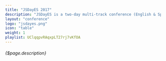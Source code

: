 ```yaml
---
title: "JSDayES 2017"
description: "JSDayES is a two-day multi-track conference (English & Spanish) focused in Javascript and its ecosystem."
layout: "conference"
logo: "jsdayes.png"
icon: "table"
weight: 1
playlist: UClqqpvRAqxpLT27rj7vKfOA
---
```


###### {$page.description}